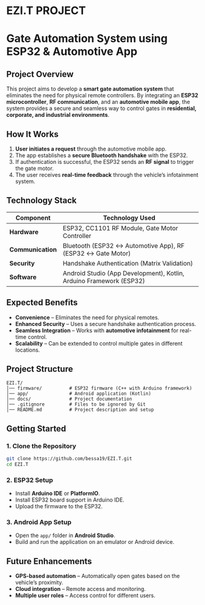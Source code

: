 # EZI.T PROJECT

# **Gate Automation System using ESP32 & Automotive App**  

## **Project Overview**  
This project aims to develop a **smart gate automation system** that eliminates the need for physical remote controllers. By integrating an **ESP32 microcontroller**, **RF communication**, and an **automotive mobile app**, the system provides a secure and seamless way to control gates in **residential, corporate, and industrial environments**.  

## **How It Works**  
1. **User initiates a request** through the automotive mobile app.  
2. The app establishes a **secure Bluetooth handshake** with the ESP32.  
3. If authentication is successful, the ESP32 sends an **RF signal** to trigger the gate motor.  
4. The user receives **real-time feedback** through the vehicle’s infotainment system.  

## **Technology Stack**  
| Component         | Technology Used                                                     |  
|------------------|-------------------------------------------------------------------|  
| **Hardware**      | ESP32, CC1101 RF Module, Gate Motor Controller                      |  
| **Communication** | Bluetooth (ESP32 ↔ Automotive App), RF (ESP32 ↔ Gate Motor)         |  
| **Security**      | Handshake Authentication (Matrix Validation)                        |  
| **Software**      | Android Studio (App Development), Kotlin, Arduino Framework (ESP32) |  

## **Expected Benefits**  
- **Convenience** – Eliminates the need for physical remotes.  
- **Enhanced Security** – Uses a secure handshake authentication process.  
- **Seamless Integration** – Works with **automotive infotainment** for real-time control.  
- **Scalability** – Can be extended to control multiple gates in different locations.  

## **Project Structure**  
```plaintext
EZI.T/
│── firmware/          # ESP32 firmware (C++ with Arduino framework)
│── app/               # Android application (Kotlin)
│── docs/              # Project documentation
│── .gitignore         # Files to be ignored by Git
│── README.md          # Project description and setup
```

## **Getting Started**  
### **1. Clone the Repository**  
```bash
git clone https://github.com/bessa19/EZI.T.git
cd EZI.T
```

### **2. ESP32 Setup**  
- Install **Arduino IDE** or **PlatformIO**.  
- Install ESP32 board support in Arduino IDE.  
- Upload the firmware to the ESP32.  

### **3. Android App Setup**  
- Open the `app/` folder in **Android Studio**.  
- Build and run the application on an emulator or Android device.  

## **Future Enhancements**  
- **GPS-based automation** – Automatically open gates based on the vehicle’s proximity.  
- **Cloud integration** – Remote access and monitoring.  
- **Multiple user roles** – Access control for different users.  

